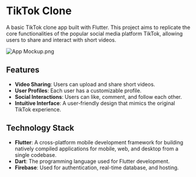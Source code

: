 # TikTok Clone

A basic TikTok clone app built with Flutter. This project aims to replicate the core functionalities of the popular social media platform TikTok, allowing users to share and interact with short videos.

![App Mockup.png](https://github.com/anhhuy007/tiktok-clone/blob/master/App%20Mockup.png?raw=true)

## Features

- **Video Sharing**: Users can upload and share short videos.
- **User Profiles**: Each user has a customizable profile.
- **Social Interactions**: Users can like, comment, and follow each other.
- **Intuitive Interface**: A user-friendly design that mimics the original TikTok experience.
  
## Technology Stack

- **Flutter**: A cross-platform mobile development framework for building natively compiled applications for mobile, web, and desktop from a single codebase.
- **Dart**: The programming language used for Flutter development.
- **Firebase**: Used for authentication, real-time database, and hosting.
